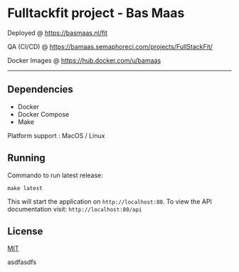 # Fulltackfit project - Bas Maas

Deployed @ https://basmaas.nl/fit

QA (CI/CD) @ https://bamaas.semaphoreci.com/projects/FullStackFit/

Docker Images @ https://hub.docker.com/u/bamaas

---------

## Dependencies
- Docker
- Docker Compose
- Make

Platform support : MacOS / Linux

## Running
Commando to run latest release:

`make latest`

This will start the application on `http://localhost:80`. To view the API documentation visit: `http://localhost:80/api`

## License
[MIT](https://github.com/bamaas/FullStackFit/blob/master/LICENSE.md)

asdfasdfs